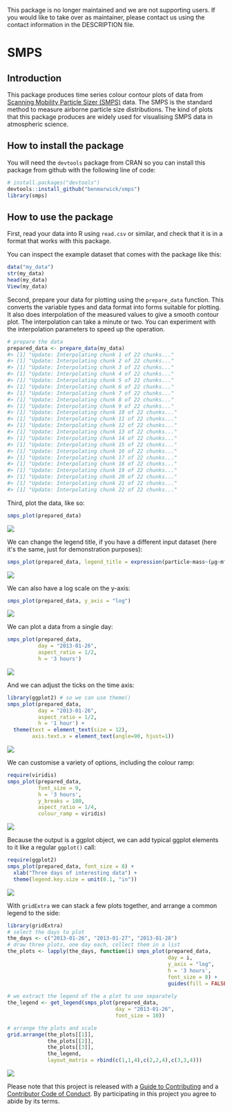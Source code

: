 
This package is no longer maintained and we are not supporting users. If you would like to take over as maintainer, please contact us using the contact information in the DESCRIPTION file. 

SMPS
====

Introduction
------------

This package produces time series colour contour plots of data from [Scanning Mobility Particle Sizer (SMPS)](https://en.wikipedia.org/wiki/Scanning_mobility_particle_sizer) data. The SMPS is the standard method to measure airborne particle size distributions. The kind of plots that this package produces are widely used for visualising SMPS data in atmospheric science.

How to install the package
--------------------------

You will need the `devtools` package from CRAN so you can install this package from github with the following line of code:

``` r
# install.packages("devtools")
devtools::install_github("benmarwick/smps")
library(smps)
```

How to use the package
----------------------

First, read your data into R using `read.csv` or similar, and check that it is in a format that works with this package.

You can inspect the example dataset that comes with the package like this:

``` r
data("my_data")
str(my_data)
head(my_data)
View(my_data)
```

Second, prepare your data for plotting using the `prepare_data` function. This converts the variable types and data format into forms suitable for plotting. It also does interpolation of the measured values to give a smooth contour plot. The interpolation can take a minute or two. You can experiment with the interpolation parameters to speed up the operation.

``` r
# prepare the data
prepared_data <- prepare_data(my_data)
#> [1] "Update: Interpolating chunk 1 of 22 chunks..."
#> [1] "Update: Interpolating chunk 2 of 22 chunks..."
#> [1] "Update: Interpolating chunk 3 of 22 chunks..."
#> [1] "Update: Interpolating chunk 4 of 22 chunks..."
#> [1] "Update: Interpolating chunk 5 of 22 chunks..."
#> [1] "Update: Interpolating chunk 6 of 22 chunks..."
#> [1] "Update: Interpolating chunk 7 of 22 chunks..."
#> [1] "Update: Interpolating chunk 8 of 22 chunks..."
#> [1] "Update: Interpolating chunk 9 of 22 chunks..."
#> [1] "Update: Interpolating chunk 10 of 22 chunks..."
#> [1] "Update: Interpolating chunk 11 of 22 chunks..."
#> [1] "Update: Interpolating chunk 12 of 22 chunks..."
#> [1] "Update: Interpolating chunk 13 of 22 chunks..."
#> [1] "Update: Interpolating chunk 14 of 22 chunks..."
#> [1] "Update: Interpolating chunk 15 of 22 chunks..."
#> [1] "Update: Interpolating chunk 16 of 22 chunks..."
#> [1] "Update: Interpolating chunk 17 of 22 chunks..."
#> [1] "Update: Interpolating chunk 18 of 22 chunks..."
#> [1] "Update: Interpolating chunk 19 of 22 chunks..."
#> [1] "Update: Interpolating chunk 20 of 22 chunks..."
#> [1] "Update: Interpolating chunk 21 of 22 chunks..."
#> [1] "Update: Interpolating chunk 22 of 22 chunks..."
```

Third, plot the data, like so:

``` r
smps_plot(prepared_data) 
```

![](figures/README-prep-1.png)

We can change the legend title, if you have a different input dataset (here it's the same, just for demonstration purposes):

``` r
smps_plot(prepared_data, legend_title = expression(particle~mass~(μg~m^-3)))
```

![](figures/README-legend-1.png)

We can also have a log scale on the y-axis:

``` r
smps_plot(prepared_data, y_axis = "log")
```

![](figures/README-log-1.png)

We can plot a data from a single day:

``` r
smps_plot(prepared_data, 
          day = "2013-01-26", 
          aspect_ratio = 1/2, 
          h = '3 hours')
```

![](figures/README-oneday-1.png)

And we can adjust the ticks on the time axis:

``` r
library(ggplot2) # so we can use theme()
smps_plot(prepared_data, 
          day = "2013-01-26", 
          aspect_ratio = 1/2, 
          h = '1 hour') +
  theme(text = element_text(size = 12),
        axis.text.x = element_text(angle=90, hjust=1)) 
```

![](figures/README-onedayonehour-1.png)

We can customise a variety of options, including the colour ramp:

``` r
require(viridis)
smps_plot(prepared_data, 
          font_size = 9, 
          h = '3 hours',
          y_breaks = 100,
          aspect_ratio = 1/4,
          colour_ramp = viridis) 
```

![](figures/README-options-1.png)

Because the output is a ggplot object, we can add typical ggplot elements to it like a regular `ggplot()` call:

``` r
require(ggplot2)
smps_plot(prepared_data, font_size = 8) + 
  xlab("Three days of interesting data") +
  theme(legend.key.size = unit(0.1, "in"))
```

![](figures/README-ggpl-1.png)

With `gridExtra` we can stack a few plots together, and arrange a common legend to the side:

``` r
library(gridExtra)
# select the days to plot
the_days <- c("2013-01-26", "2013-01-27", "2013-01-28")
# draw three plots, one day each, collect them in a list
the_plots <- lapply(the_days, function(i) smps_plot(prepared_data, 
                                                    day = i, 
                                                    y_axis = "log",  
                                                    h = '3 hours', 
                                                    font_size = 8) +   
                                                    guides(fill = FALSE))
  
# we extract the legend of the a plot to use separately
the_legend <- get_legend(smps_plot(prepared_data, 
                                   day = "2013-01-26", 
                                   font_size = 10))

# arrange the plots and scale
grid.arrange(the_plots[[1]], 
             the_plots[[2]], 
             the_plots[[3]], 
             the_legend, 
             layout_matrix = rbind(c(1,1,4),c(2,2,4),c(3,3,4)))
```

![](figures/README-combine-1.png)

Please note that this project is released with a [Guide to Contributing](CONTRIBUTING.md) and a [Contributor Code of Conduct](CONDUCT.md). By participating in this project you agree to abide by its terms.
